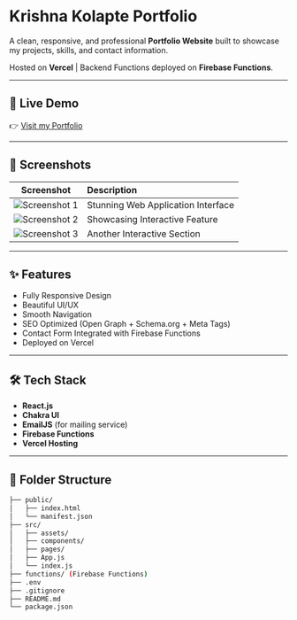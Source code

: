# Krishna Kolapte Portfolio

A clean, responsive, and professional **Portfolio Website** built to showcase my projects, skills, and contact information.

Hosted on **Vercel** | Backend Functions deployed on **Firebase Functions**.

---

## 🚀 Live Demo

👉 [Visit my Portfolio](https://krishna-kolapte-portfolio.vercel.app)

---

## 📸 Screenshots

| Screenshot | Description |
|:----------:|:------------|
| ![Screenshot 1](https://res.cloudinary.com/dl1hhfbhd/image/upload/v1745855765/Screenshot_2025-04-28_090933_ffgmlg.png) | Stunning Web Application Interface |
| ![Screenshot 2](https://res.cloudinary.com/dl1hhfbhd/image/upload/v1745855765/Screenshot_2025-04-28_090959_rszm21.png) | Showcasing Interactive Feature |
| ![Screenshot 3](https://res.cloudinary.com/dl1hhfbhd/image/upload/v1745855765/Screenshot_2025-04-28_091029_xcbxux.png) | Another Interactive Section |

---

## ✨ Features

- Fully Responsive Design
- Beautiful UI/UX
- Smooth Navigation
- SEO Optimized (Open Graph + Schema.org + Meta Tags)
- Contact Form Integrated with Firebase Functions
- Deployed on Vercel

---

## 🛠️ Tech Stack

- **React.js**
- **Chakra UI**
- **EmailJS** (for mailing service)
- **Firebase Functions**
- **Vercel Hosting**

---

## 📂 Folder Structure

```bash
├── public/
│   ├── index.html
│   └── manifest.json
├── src/
│   ├── assets/
│   ├── components/
│   ├── pages/
│   ├── App.js
│   └── index.js
├── functions/ (Firebase Functions)
├── .env
├── .gitignore
├── README.md
└── package.json
